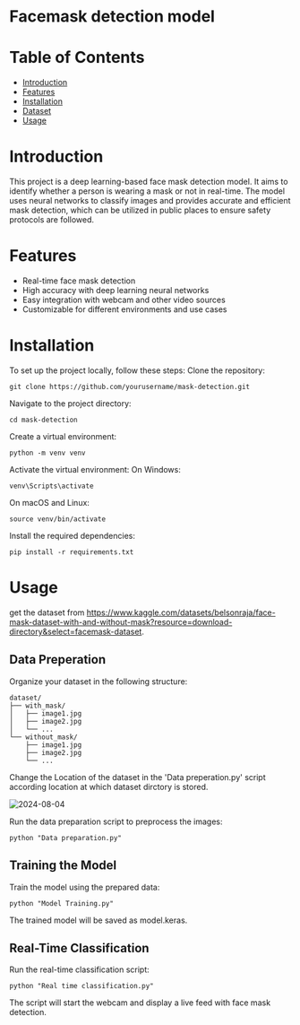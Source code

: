 # Facemask detection model 
# Table of Contents
- [Introduction](#Introduction)
- [Features](#Features)
- [Installation](#Installtion)
- [Dataset](#Dataset)
- [Usage](#Usage)


# Introduction
This project is a deep learning-based face mask detection model. It aims to identify whether a person is wearing a mask or not in real-time. The model uses neural networks to classify images and provides accurate and efficient mask detection, which can be utilized in public places to ensure safety protocols are followed.

# Features
- Real-time face mask detection
- High accuracy with deep learning neural networks
- Easy integration with webcam and other video sources
- Customizable for different environments and use cases

# Installation
To set up the project locally, follow these steps:
Clone the repository:
```
git clone https://github.com/yourusername/mask-detection.git
```
Navigate to the project directory:
```
cd mask-detection
```
Create a virtual environment:
```
python -m venv venv
```
Activate the virtual environment:
On Windows:
```
venv\Scripts\activate
```
On macOS and Linux:
```
source venv/bin/activate
```
Install the required dependencies:
```
pip install -r requirements.txt
```

# Usage
get the dataset from https://www.kaggle.com/datasets/belsonraja/face-mask-dataset-with-and-without-mask?resource=download-directory&select=facemask-dataset.

##  Data Preperation 
Organize your dataset in the following structure:
```
dataset/
├── with_mask/
│   ├── image1.jpg
│   ├── image2.jpg
│   └── ...
└── without_mask/
    ├── image1.jpg
    ├── image2.jpg
    └── ...

```
Change the Location of the dataset in the 'Data preperation.py' script according location at which dataset dirctory is stored.

![2024-08-04](https://github.com/user-attachments/assets/3e450534-eb56-4766-a844-e52748014192)

Run the data preparation script to preprocess the images:
```
python "Data preparation.py"
```

## Training the Model
Train the model using the prepared data:
```
python "Model Training.py"
```
The trained model will be saved as model.keras.

## Real-Time Classification
Run the real-time classification script:
```
python "Real time classification.py"
```
The script will start the webcam and display a live feed with face mask detection.
